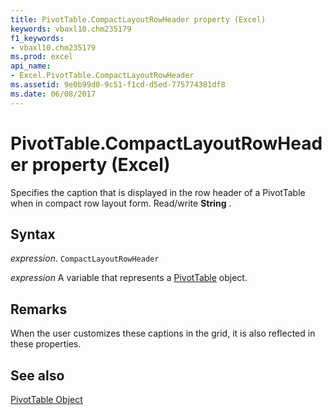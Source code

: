 ```yaml
---
title: PivotTable.CompactLayoutRowHeader property (Excel)
keywords: vbaxl10.chm235179
f1_keywords:
- vbaxl10.chm235179
ms.prod: excel
api_name:
- Excel.PivotTable.CompactLayoutRowHeader
ms.assetid: 9e0b99d0-9c51-f1cd-d5ed-775774381df8
ms.date: 06/08/2017
---
```



# PivotTable.CompactLayoutRowHeader property (Excel)

Specifies the caption that is displayed in the row header of a PivotTable when in compact row layout form. Read/write  **String** .


## Syntax

 _expression_. `CompactLayoutRowHeader`

 _expression_ A variable that represents a [PivotTable](Excel.PivotTable.md) object.


## Remarks

When the user customizes these captions in the grid, it is also reflected in these properties.


## See also


[PivotTable Object](Excel.PivotTable.md)

